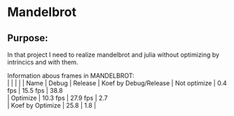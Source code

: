 # Mandelbrot 
## Purpose:
In that project I need to realize mandelbrot and julia without optimizing by intrincics and with them.

Information abous frames in MANDELBROT:                          
| | | |
| Name              | Debug    | Release  | Koef by Debug/Release
| Not optimize      |  0.4 fps | 15.5 fps | 38.8                 
| Optimize          | 10.3 fps | 27.9 fps | 2.7                  
| Koef by Optimize  | 25.8     | 1.8      |                      


